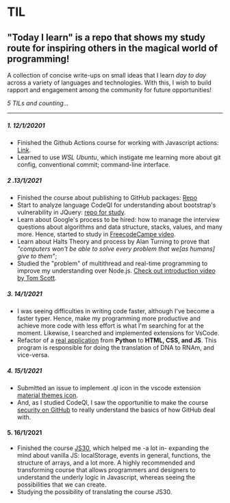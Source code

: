 # TIL
## "Today I learn" is a repo that shows my study route for inspiring others in the magical world of programming!

A collection of concise write-ups on small ideas that I learn *day to day* across a
variety of languages and technologies.
With this, I wish to build rapport and engagement among the community for future opportunities!

_5 TILs and counting..._

---

##### 1. 12/1/20201
* Finished the Github Actions course for working with Javascript actions: [Link](https://github.com/actions/toolkit).
* Learned to use *WSL Ubuntu*, which instigate me learning more about git config, conventional commit; command-line interface.

##### 2 .13/1/2021
* Finished the course about publishing to GitHub packages: [Repo](https://github.com/diogojorgebasso/github-actions-for-packages/)
* Start to analyze language CodeQl for understanding about bootstrap's vulnerability in JQuery: [repo for study](https://github.com/diogojorgebasso/codeql-javascript-unsafe-jquery-plugin).
* Learn about Google's process to be hired: how to manage the interview questions about algorithms and data structure, stacks, values, and many more. Hence, started to study in [FreecodeCampe video](https://www.youtube.com/watch?v=oBt53YbR9Kk).
* Learn about Halts Theory and process by Alan Turning to prove that *"computers won't be able to solve every problem that we[as humans] give to them"*;
* Studied the "problem" of multithread and real-time programming to improve my understanding over Node.js. [Check out introduction video by Tom Scott](https://www.youtube.com/watch?v=RY_2gElt3SA).

##### 3. 14/1/2021
* I was seeing difficulties in writing code faster, although I've become a faster typer. Hence, make my programming more productive and achieve more code with less effort is what I'm searching for at the moment. Likewise, I searched and implemented extensions for VsCode.
* Refactor of a [real application](https://github.com/diogojorgebasso/rnaedna) from **Python** to **HTML, CSS, and JS**. This program is responsible for doing the translation of DNA to RNAm, and vice-versa.

##### 4. 15/1/2021
* Submitted an issue to implement .ql icon in the vscode extension [material themes icon](https://github.com/PKief/vscode-material-icon-theme/issues/931).
* And, as I studied CodeQl, I saw the opportunitie to make the course [security on GitHub](https://github.com/diogojorgebasso/security-on-github/) to really understand the basics of how GitHub deal with.

#### 5. 16/1/2021
* Finished the course [JS30](https://javascript30.com/), which helped me  -a lot in- expanding the mind about vanilla JS: localStorage, events in general, functions, the structure of arrays, and a lot more. A highly recommended and transforming course that allows programmers and designers to understand the underly logic in Javascript, whereas seeing the possibilities that we can create.
* Studying the possibility of translating the course JS30.
